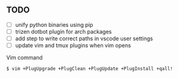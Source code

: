 ## TODO

- [ ] unify python binaries using pip
- [ ] trizen dotbot plugin for arch packages
- [ ] add step to write correct paths in vscode user settings
- [ ] update vim and tmux plugins when vim opens

Vim command
```sh
$ vim +PlugUpgrade +PlugClean +PlugUpdate +PlugInstall +qall!
```
